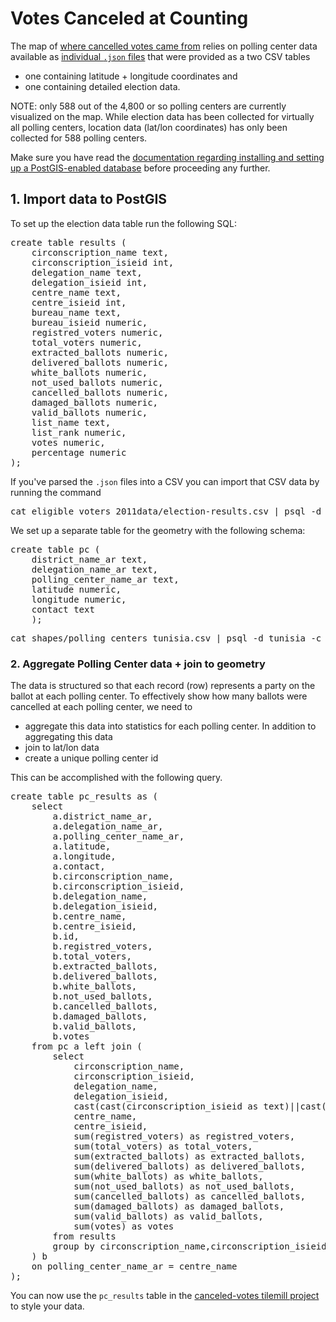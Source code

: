 # Votes Canceled at Counting

The map of [where cancelled votes came from](http://fwelections.github.com/databrowser/en/canceled-during-counting/) relies on polling center data available as [individual `.json` files](https://github.com/fwelections/tunisia-election-data/tree/master/fulldatasets/results) that were provided as a two CSV tables 

- one containing latitude + longitude coordinates and 
- one containing detailed election data. 

NOTE: only 588 out of the 4,800 or so polling centers are currently visualized on the map. While election data has been collected for virtually all polling centers, location data (lat/lon coordinates) has only been collected for 588 polling centers. 

Make sure you have read the [documentation regarding installing and setting up a PostGIS-enabled database](http://github.com/fwelections/databrowser/blob/gh-pages/setup.md#data-management-and-maps) before proceeding any further.

## 1. Import data to PostGIS 

To set up the election data table run the following SQL: 

<pre>
create table results (
	circonscription_name text,
	circonscription_isieid int,
	delegation_name text,
	delegation_isieid int,
	centre_name text,
	centre_isieid int,
	bureau_name text,
	bureau_isieid numeric,
	registred_voters numeric,
	total_voters numeric,
	extracted_ballots numeric,
	delivered_ballots numeric,
	white_ballots numeric,
	not_used_ballots numeric,
	cancelled_ballots numeric,
	damaged_ballots numeric,
	valid_ballots numeric,
	list_name text,
	list_rank numeric,
	votes numeric,
	percentage numeric
);
</pre>

If you've parsed the `.json` files into a CSV you can import that CSV data by running the command 

<pre>
cat eligible_voters 2011data/election-results.csv | psql -d tunisia -c "COPY results FROM STDIN WITH DELIMITER ',' CSV HEADER"
</pre>

We set up a separate table for the geometry with the following schema:

<pre>
create table pc (
	district_name_ar text,
	delegation_name_ar text,
	polling_center_name_ar text,
	latitude numeric,
	longitude numeric,
	contact text
	);
</pre>

<pre>
cat shapes/polling_centers_tunisia.csv | psql -d tunisia -c "COPY pc FROM STDIN WITH DELIMITER ',' CSV HEADER"
</pre>

### 2. Aggregate Polling Center data + join to geometry 

The data is structured so that each record (row) represents a party on the ballot at each polling center. To effectively show how many ballots were cancelled at each polling center, we need to

- aggregate this data into statistics for each polling center. In addition to aggregating this data
- join to lat/lon data
- create a unique polling center id

This can be accomplished with the following query.

<pre>
create table pc_results as (
	select 
		a.district_name_ar,
 		a.delegation_name_ar,
 		a.polling_center_name_ar,
 		a.latitude,
 		a.longitude,
 		a.contact,
		b.circonscription_name,
		b.circonscription_isieid,
		b.delegation_name,
		b.delegation_isieid,
		b.centre_name,
		b.centre_isieid,
		b.id,
		b.registred_voters,
		b.total_voters,
		b.extracted_ballots,
		b.delivered_ballots,
		b.white_ballots,
		b.not_used_ballots,
		b.cancelled_ballots,
		b.damaged_ballots,
		b.valid_ballots,
		b.votes
	from pc a left join (
		select
			circonscription_name,
			circonscription_isieid,
			delegation_name,
			delegation_isieid,
			cast(cast(circonscription_isieid as text)||cast(delegation_isieid as text)||cast(centre_isieid as text) as int) as id,
			centre_name,
			centre_isieid,
			sum(registred_voters) as registred_voters,
			sum(total_voters) as total_voters,
			sum(extracted_ballots) as extracted_ballots,
			sum(delivered_ballots) as delivered_ballots,
			sum(white_ballots) as white_ballots,
			sum(not_used_ballots) as not_used_ballots,
			sum(cancelled_ballots) as cancelled_ballots,
			sum(damaged_ballots) as damaged_ballots,
			sum(valid_ballots) as valid_ballots,
			sum(votes) as votes
		from results 
		group by circonscription_name,circonscription_isieid,delegation_name,delegation_isieid,centre_name,centre_isieid
	) b
	on polling_center_name_ar = centre_name
);
</pre>

You can now use the `pc_results` table in the [canceled-votes tilemill project](http://github.com/fwelections/databrowser/tree/gh-pages/map-src/canceled) to style your data.
